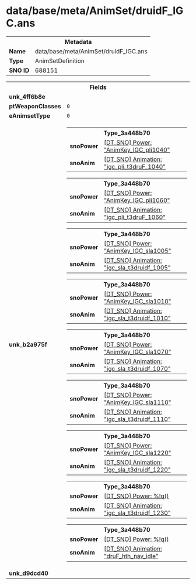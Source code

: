 <h1>data/base/meta/AnimSet/druidF_IGC.ans</h1><table><tr><th colspan="100%">Metadata</th></tr><tr><td><b>Name</b></td><td>data/base/meta/AnimSet/druidF_IGC.ans</td></tr><tr><td><b>Type</b></td><td>AnimSetDefinition</td></tr><tr><td><b>SNO ID</b></td><td>688151</td></tr></table>

<table><tr><th colspan="100%">Fields</th></tr><tr><td><b>unk_4ff6b8e</b></td><td></td></tr><tr><td><b>ptWeaponClasses</b></td><td><code>0</code>
</td></tr><tr><td><b>eAnimsetType</b></td><td><code>0</code></td></tr><tr><td><b>unk_b2a975f</b></td><td><table><tr><th colspan="100%">Type_3a448b70</th></tr><tr><td><b>snoPower</b></td><td><a href="..\Power\AnimKey_IGC_pli1040.pow">[DT_SNO] Power: "AnimKey_IGC_pli1040"</a></td></tr><tr><td><b>snoAnim</b></td><td><a href="..\Anim\igc_pli_t3druF_1040.ani">[DT_SNO] Animation: "igc_pli_t3druF_1040"</a></td></tr></table>


<table><tr><th colspan="100%">Type_3a448b70</th></tr><tr><td><b>snoPower</b></td><td><a href="..\Power\AnimKey_IGC_pli1060.pow">[DT_SNO] Power: "AnimKey_IGC_pli1060"</a></td></tr><tr><td><b>snoAnim</b></td><td><a href="..\Anim\igc_pli_t3druF_1060.ani">[DT_SNO] Animation: "igc_pli_t3druF_1060"</a></td></tr></table>


<table><tr><th colspan="100%">Type_3a448b70</th></tr><tr><td><b>snoPower</b></td><td><a href="..\Power\AnimKey_IGC_sla1005.pow">[DT_SNO] Power: "AnimKey_IGC_sla1005"</a></td></tr><tr><td><b>snoAnim</b></td><td><a href="..\Anim\igc_sla_t3druidf_1005.ani">[DT_SNO] Animation: "igc_sla_t3druidf_1005"</a></td></tr></table>


<table><tr><th colspan="100%">Type_3a448b70</th></tr><tr><td><b>snoPower</b></td><td><a href="..\Power\AnimKey_IGC_sla1010.pow">[DT_SNO] Power: "AnimKey_IGC_sla1010"</a></td></tr><tr><td><b>snoAnim</b></td><td><a href="..\Anim\igc_sla_t3druidf_1010.ani">[DT_SNO] Animation: "igc_sla_t3druidf_1010"</a></td></tr></table>


<table><tr><th colspan="100%">Type_3a448b70</th></tr><tr><td><b>snoPower</b></td><td><a href="..\Power\AnimKey_IGC_sla1070.pow">[DT_SNO] Power: "AnimKey_IGC_sla1070"</a></td></tr><tr><td><b>snoAnim</b></td><td><a href="..\Anim\igc_sla_t3druidf_1070.ani">[DT_SNO] Animation: "igc_sla_t3druidf_1070"</a></td></tr></table>


<table><tr><th colspan="100%">Type_3a448b70</th></tr><tr><td><b>snoPower</b></td><td><a href="..\Power\AnimKey_IGC_sla1110.pow">[DT_SNO] Power: "AnimKey_IGC_sla1110"</a></td></tr><tr><td><b>snoAnim</b></td><td><a href="..\Anim\igc_sla_t3druidf_1110.ani">[DT_SNO] Animation: "igc_sla_t3druidf_1110"</a></td></tr></table>


<table><tr><th colspan="100%">Type_3a448b70</th></tr><tr><td><b>snoPower</b></td><td><a href="..\Power\AnimKey_IGC_sla1220.pow">[DT_SNO] Power: "AnimKey_IGC_sla1220"</a></td></tr><tr><td><b>snoAnim</b></td><td><a href="..\Anim\igc_sla_t3druidf_1220.ani">[DT_SNO] Animation: "igc_sla_t3druidf_1220"</a></td></tr></table>


<table><tr><th colspan="100%">Type_3a448b70</th></tr><tr><td><b>snoPower</b></td><td><a href="#UKNOWN">[DT_SNO] Power: %!q(<nil>)</a></td></tr><tr><td><b>snoAnim</b></td><td><a href="..\Anim\igc_sla_t3druidf_1230.ani">[DT_SNO] Animation: "igc_sla_t3druidf_1230"</a></td></tr></table>


<table><tr><th colspan="100%">Type_3a448b70</th></tr><tr><td><b>snoPower</b></td><td><a href="#UKNOWN">[DT_SNO] Power: %!q(<nil>)</a></td></tr><tr><td><b>snoAnim</b></td><td><a href="..\Anim\druF_hth_nav_idle.ani">[DT_SNO] Animation: "druF_hth_nav_idle"</a></td></tr></table>


</td></tr><tr><td><b>unk_d9dcd40</b></td><td></td></tr></table>

